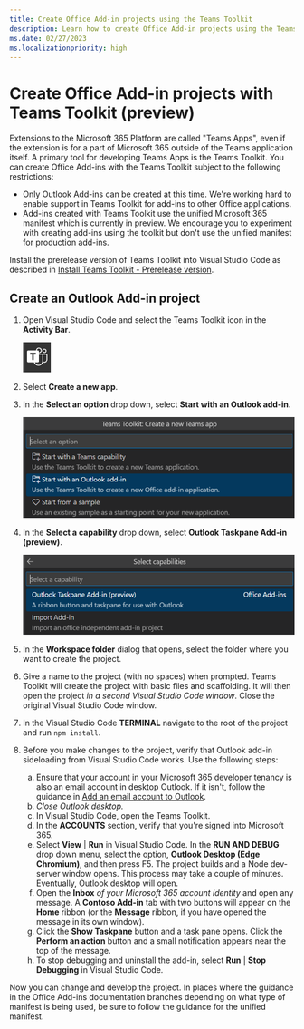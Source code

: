 ```yaml
---
title: Create Office Add-in projects using the Teams Toolkit
description: Learn how to create Office Add-in projects using the Teams Toolkit.
ms.date: 02/27/2023
ms.localizationpriority: high
---
```


# Create Office Add-in projects with Teams Toolkit (preview)

Extensions to the Microsoft 365 Platform are called "Teams Apps", even if the extension is for a part of Microsoft 365 outside of the Teams application itself. A primary tool for developing Teams Apps is the Teams Toolkit. You can create Office Add-ins with the Teams Toolkit subject to the following restrictions:

- Only Outlook Add-ins can be created at this time. We're working hard to enable support in Teams Toolkit for add-ins to other Office applications.
- Add-ins created with Teams Toolkit use the unified Microsoft 365 manifest which is currently in preview. We encourage you to experiment with creating add-ins using the toolkit but don't use the unified manifest for production add-ins.

Install the prerelease version of Teams Toolkit into Visual Studio Code as described in [Install Teams Toolkit - Prerelease version](/microsoftteams/platform/toolkit/install-teams-toolkit?tabs=vscode&pivots=visual-studio-code#install-a-pre-release-version).

## Create an Outlook Add-in project

1. Open Visual Studio Code and select the Teams Toolkit icon in the **Activity Bar**.

    ![Screenshot showing the Teams Toolkit icon.](../images/teams-toolkit-icon.png)

1. Select **Create a new app**.
1. In the **Select an option** drop down, select **Start with an Outlook add-in**.

    ![Screenshot showing three options in Teams Toolkit option drop down. The second option "Start with an Outlook add-in" is selected.](../images/teams-toolkit-create-outlook-add-in.png)

1. In the **Select a capability** drop down, select **Outlook Taskpane Add-in (preview)**.

    ![Screenshot showing two options in Teams Toolkit capability drop down. The first option "Outlook Taskpane Add-in (preview)" is selected.](../images/teams-toolkit-create-outlook-task-pane-capability.png)

1. In the **Workspace folder** dialog that opens, select the folder where you want to create the project.
1. Give a name to the project (with no spaces) when prompted. Teams Toolkit will create the project with basic files and scaffolding. It will then open the project *in a second Visual Studio Code window*. Close the original Visual Studio Code window.
1. In the Visual Studio Code **TERMINAL** navigate to the root of the project and run `npm install`.
1. Before you make changes to the project, verify that Outlook add-in sideloading from Visual Studio Code works. Use the following steps:

    <ol type="a">
      <li>Ensure that your account in your Microsoft 365 developer tenancy is also an email account in desktop Outlook. If it isn't, follow the guidance in <a href="https://support.microsoft.com/office/add-an-email-account-to-outlook-e9da47c4-9b89-4b49-b945-a204aeea6726">Add an email account to Outlook</a>.</li>
      <li><i>Close Outlook desktop.</i></li>
      <li>In Visual Studio Code, open the Teams Toolkit.</li>
      <li>In the <b>ACCOUNTS</b> section, verify that you're signed into Microsoft 365.</li>
      <li>Select <b>View</b> | <b>Run</b> in Visual Studio Code. In the <b>RUN AND DEBUG</b> drop down menu, select the option, <b>Outlook Desktop (Edge Chromium)</b>, and then press F5. The project builds and a Node dev-server window opens. This process may take a couple of minutes. Eventually, Outlook desktop will open.</li>
      <li>Open the <b>Inbox</b> <i>of your Microsoft 365 account identity</i> and open any message. A <b>Contoso Add-in</b> tab with two buttons will appear on the <b>Home</b> ribbon (or the <b>Message</b> ribbon, if you have opened the message in its own window).</li>
      <li>Click the <b>Show Taskpane</b> button and a task pane opens. Click the <b>Perform an action</b> button and a small notification appears near the top of the message.</li>
      <li>To stop debugging and uninstall the add-in, select <b>Run</b> | <b>Stop Debugging</b> in Visual Studio Code.</li>
    </ol>

Now you can change and develop the project. In places where the guidance in the Office Add-ins documentation branches depending on what type of manifest is being used, be sure to follow the guidance for the unified manifest.

